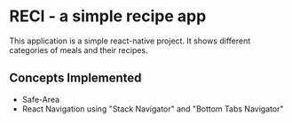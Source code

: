 # RECI - a simple recipe app
This application is a simple react-native project.
It shows different categories of meals and their recipes.

## Concepts Implemented
* Safe-Area
* React Navigation using "Stack Navigator" and "Bottom Tabs Navigator"